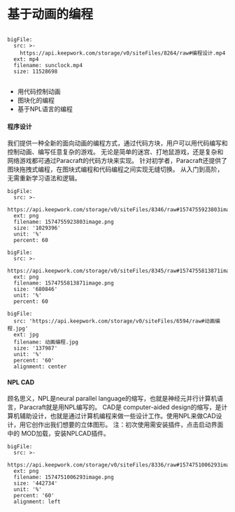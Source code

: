 
# 基于动画的编程

```@BigFile

bigFile:
  src: >-
    https://api.keepwork.com/storage/v0/siteFiles/8264/raw#编程设计.mp4
  ext: mp4
  filename: sunclock.mp4
  size: 11528698
          
```


- 用代码控制动画
- 图块化的编程
- 基于NPL语言的编程

#### 程序设计
我们提供一种全新的面向动画的编程方式，通过代码方块，用户可以用代码编写和控制动画、编写任意复杂的游戏。
无论是简单的迷宫、打地鼠游戏，还是复杂和网络游戏都可通过Paracraft的代码方块来实现。
针对初学者，Paracraft还提供了图块拖拽式编程，在图块式编程和代码编程之间实现无缝切换。
从入门到高阶，无需重新学习语法和逻辑。
 
```@BigFile
bigFile:
  src: >-
    https://api.keepwork.com/storage/v0/siteFiles/8346/raw#1574755923803image.png
  ext: png
  filename: 1574755923803image.png
  size: '1029396'
  unit: '%'
  percent: 60

```


```@BigFile
bigFile:
  src: >-
    https://api.keepwork.com/storage/v0/siteFiles/8345/raw#1574755813871image.png
  ext: png
  filename: 1574755813871image.png
  size: '680846'
  unit: '%'
  percent: 60

```


```@BigFile
bigFile:
  src: 'https://api.keepwork.com/storage/v0/siteFiles/6594/raw#动画编程.jpg'
  ext: jpg
  filename: 动画编程.jpg
  size: '137987'
  unit: '%'
  percent: '60'
  alignment: center

```

#### NPL CAD
顾名思义，NPL是neural parallel language的缩写，也就是神经元并行计算机语言，Paracraft就是用NPL编写的。
CAD是 computer-aided design的缩写，是计算机辅助设计，也就是通过计算机编程来做一些设计工作。使用NPL来做CAD设计，用它创作出我们想要的立体图形。
注：初次使用需安装插件，点击启动界面中的 MOD加载，安装NPLCAD插件。

 
```@BigFile
bigFile:
  src: >-
    https://api.keepwork.com/storage/v0/siteFiles/8336/raw#1574751006293image.png
  ext: png
  filename: 1574751006293image.png
  size: '442734'
  unit: '%'
  percent: '60'
  alignment: left

```